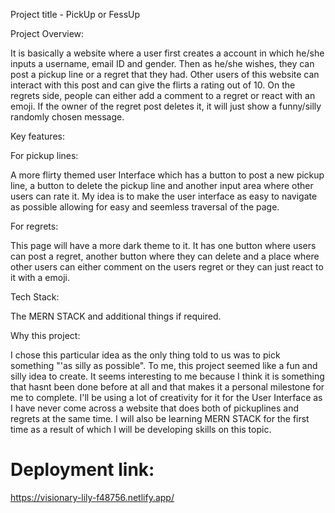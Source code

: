 Project title - PickUp or FessUp

Project Overview:

It is basically a website where a user first creates a account in which he/she inputs a username, email ID and gender. Then as he/she wishes, they can post a pickup line or a regret that they had. Other users of this website can interact with this post and can give the flirts a rating out of 10. On the regrets side, people can either add a comment to a regret or react with an emoji. If the owner of the regret post deletes it, it will just show a funny/silly randomly chosen message.

Key features:

For pickup lines:

A more flirty themed user Interface which has a button to post a new pickup line, a button to delete the pickup line and another input area where other users can rate it. My idea is to make the user interface as easy to navigate as possible allowing for easy and seemless traversal of the page.

For regrets:

This page will have a more dark theme to it. It has one button where users can post a regret, another button where they can delete and a place where other users can either comment on the users regret or they can just react to it with a emoji.

Tech Stack:

The MERN STACK and additional things if required.

Why this project:

I chose this particular idea as the only thing told to us was to pick something "'as silly as possible". To me, this project seemed like a fun and silly idea to create. It seems interesting to me because I think it is something that hasnt been done before at all and that makes it a personal milestone for me to complete. I'll be using a lot of creativity for it for the User Interface as I have never come across a website that does both of pickuplines and regrets at the same time. I will also be learning MERN STACK for the first time as a result of which I will be developing skills on this topic.


# Deployment link:
https://visionary-lily-f48756.netlify.app/